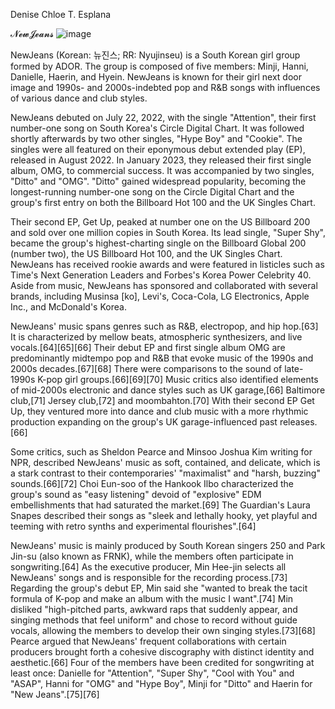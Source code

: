 Denise Chloe T. Esplana

𝓝𝓮𝔀𝓙𝓮𝓪𝓷𝓼
![image](https://github.com/EsplanaDenise/EsplanaDenise.github.io/assets/150876824/52252904-c129-44ea-bdc5-1566f8cf7072)

NewJeans (Korean: 뉴진스; RR: Nyujinseu) is a South Korean girl group formed by ADOR. The group is composed of five members: Minji, Hanni, Danielle, Haerin, and Hyein. NewJeans is known for their girl next door image and 1990s- and 2000s-indebted pop and R&B songs with influences of various dance and club styles.

NewJeans debuted on July 22, 2022, with the single "Attention", their first number-one song on South Korea's Circle Digital Chart. It was followed shortly afterwards by two other singles, "Hype Boy" and "Cookie". The singles were all featured on their eponymous debut extended play (EP), released in August 2022. In January 2023, they released their first single album, OMG, to commercial success. It was accompanied by two singles, "Ditto" and "OMG". "Ditto" gained widespread popularity, becoming the longest-running number-one song on the Circle Digital Chart and the group's first entry on both the Billboard Hot 100 and the UK Singles Chart.

Their second EP, Get Up, peaked at number one on the US Billboard 200 and sold over one million copies in South Korea. Its lead single, "Super Shy", became the group's highest-charting single on the Billboard Global 200 (number two), the US Billboard Hot 100, and the UK Singles Chart. NewJeans has received rookie awards and were featured in listicles such as Time's Next Generation Leaders and Forbes's Korea Power Celebrity 40. Aside from music, NewJeans has sponsored and collaborated with several brands, including Musinsa [ko], Levi's, Coca-Cola, LG Electronics, Apple Inc., and McDonald's Korea.

NewJeans' music spans genres such as R&B, electropop, and hip hop.[63] It is characterized by mellow beats, atmospheric synthesizers, and live vocals.[64][65][66] Their debut EP and first single album OMG are predominantly midtempo pop and R&B that evoke music of the 1990s and 2000s decades.[67][68] There were comparisons to the sound of late-1990s K-pop girl groups.[66][69][70] Music critics also identified elements of mid-2000s electronic and dance styles such as UK garage,[66] Baltimore club,[71] Jersey club,[72] and moombahton.[70] With their second EP Get Up, they ventured more into dance and club music with a more rhythmic production expanding on the group's UK garage-influenced past releases.[66]

Some critics, such as Sheldon Pearce and Minsoo Joshua Kim writing for NPR, described NewJeans' music as soft, contained, and delicate, which is a stark contrast to their contemporaries' "maximalist" and "harsh, buzzing" sounds.[66][72] Choi Eun-soo of the Hankook Ilbo characterized the group's sound as "easy listening" devoid of "explosive" EDM embellishments that had saturated the market.[69] The Guardian's Laura Snapes described their songs as "sleek and lethally hooky, yet playful and teeming with retro synths and experimental flourishes".[64]

NewJeans' music is mainly produced by South Korean singers 250 and Park Jin-su (also known as FRNK), while the members often participate in songwriting.[64] As the executive producer, Min Hee-jin selects all NewJeans' songs and is responsible for the recording process.[73] Regarding the group's debut EP, Min said she "wanted to break the tacit formula of K-pop and make an album with the music I want".[74] Min disliked "high-pitched parts, awkward raps that suddenly appear, and singing methods that feel uniform" and chose to record without guide vocals, allowing the members to develop their own singing styles.[73][68] Pearce argued that NewJeans' frequent collaborations with certain producers brought forth a cohesive discography with distinct identity and aesthetic.[66] Four of the members have been credited for songwriting at least once: Danielle for "Attention", "Super Shy", "Cool with You" and "ASAP", Hanni for "OMG" and "Hype Boy", Minji for "Ditto" and Haerin for "New Jeans".[75][76]



